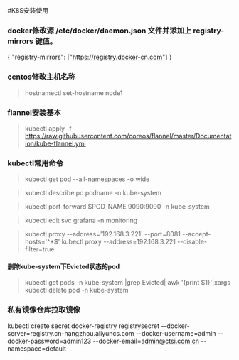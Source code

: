 #K8S安装使用

### docker修改源 /etc/docker/daemon.json 文件并添加上 registry-mirrors 键值。
{
  "registry-mirrors": ["https://registry.docker-cn.com"]
}

### centos修改主机名称
> hostnamectl set-hostname  node1

### flannel安装基本
> kubectl apply -f https://raw.githubusercontent.com/coreos/flannel/master/Documentation/kube-flannel.yml

### kubectl常用命令

> kubectl get pod --all-namespaces -o wide

> kubectl describe po podname -n kube-system

> kubectl port-forward $POD_NAME 9090:9090 -n kube-system 

> kubectl edit svc grafana -n monitoring

> kubectl proxy --address='192.168.3.221' --port=8081 --accept-hosts='^*$'
> kubectl proxy --address=192.168.3.221 --disable-filter=true

#### 删除kube-system下Evicted状态的pod
> kubectl get pods -n kube-system |grep Evicted| awk '{print $1}'|xargs kubectl delete pod  -n kube-system

### 私有镜像仓库拉取镜像
kubectl create secret docker-registry registrysecret --docker-server=registry.cn-hangzhou.aliyuncs.com  --docker-username=admin --docker-password=admin123 --docker-email=admin@ctsi.com.cn --namespace=default
